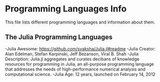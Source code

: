# Programming Languages Info
This file lists different programming languages and information about them.

## The Julia Programming Languages
-Julia Awesome: https://github.com/svaksha/Julia.jl#readme
-Julia Creator: Alan Edelman, Stefan Karpinski, Jeff Bezanson, Viral B. Shah
-Julia Description: Julia.jl aggregates and curates decibans of knowledge resources for programming in Julia, an all-purpose programming language that addresses the needs of high-performance numerical analysis and computational science.
-Julia Age: 12 years, launched on February 14, 2012
